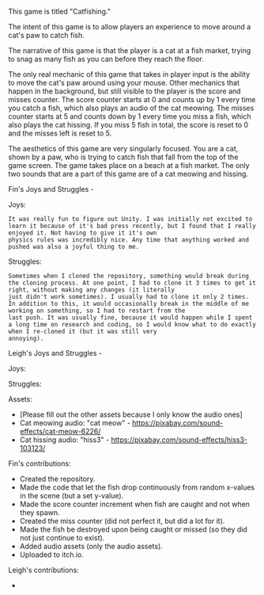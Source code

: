 This game is titled "Catfishing."

The intent of this game is to allow players an experience to move around a cat's paw to catch fish.

The narrative of this game is that the player is a cat at a fish market, trying to snag as many fish as you can before they reach the floor.

The only real mechanic of this game that takes in player input is the ability to move the cat's paw around using your mouse. Other mechanics that happen in the background, but still visible to the player is the score and misses counter. The score counter starts at 0 and counts up by 1 every time you catch a fish, which also plays an audio of the cat meowing. The misses counter starts at 5 and counts down by 1 every time you miss a fish, which also plays the cat hissing. If you miss 5 fish in total, the score is reset to 0 and the misses left is reset to 5.

The aesthetics of this game are very singularly focused. You are a cat, shown by a paw, who is trying to catch fish that fall from the top of the game screen. The game takes place on a beach at a fish market. The only two sounds that are a part of this game are of a cat meowing and hissing.

Fin's Joys and Struggles -

  Joys: 
  
    It was really fun to figure out Unity. I was initially not excited to learn it because of it's bad press recently, but I found that I really enjoyed it. Not having to give it it's own
    physics rules was incredibly nice. Any time that anything worked and pushed was also a joyful thing to me.
  Struggles:
  
    Sometimes when I cloned the repository, something would break during the cloning process. At one point, I had to clone it 3 times to get it right, without making any changes (it literally
    just didn't work sometimes). I usually had to clone it only 2 times. In addition to this, it would occasionally break in the middle of me working on something, so I had to restart from the 
    last push. It was usually fine, because it would happen while I spent a long time on research and coding, so I would know what to do exactly when I re-cloned it (but it was still very
    annoying).
  
Leigh's Joys and Struggles -

  Joys:
    
  Struggles:
    

Assets:

  - [Please fill out the other assets because I only know the audio ones]
  - Cat meowing audio: "cat meow" - https://pixabay.com/sound-effects/cat-meow-6226/ 
  - Cat hissing audio: "hiss3" - https://pixabay.com/sound-effects/hiss3-103123/

Fin's contributions:

  - Created the repository.
  - Made the code that let the fish drop continuously from random x-values in the scene (but a set y-value).
  - Made the score counter increment when fish are caught and not when they spawn.
  - Created the miss counter (did not perfect it, but did a lot for it).
  - Made the fish be destroyed upon being caught or missed (so they did not just continue to exist).
  - Added audio assets (only the audio assets).
  - Uploaded to itch.io.

Leigh's contributions:

  -
